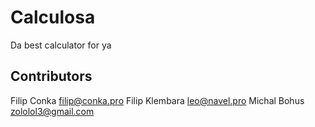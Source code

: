 # Calculosa
Da best calculator for ya

## Contributors
Filip Conka filip@conka.pro
Filip Klembara leo@navel.pro
Michal Bohus zololol3@gmail.com
